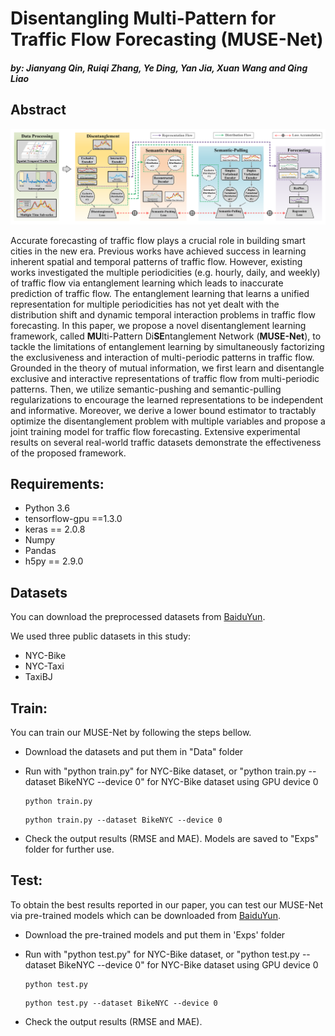 # Disentangling Multi-Pattern for Traffic Flow Forecasting (MUSE-Net) 
#### *by: Jianyang Qin, Ruiqi Zhang, Ye Ding, Yan Jia, Xuan Wang and Qing Liao*



## Abstract
<p align="center">
<img src="./misc/framework.png" width="800" class="center">
</p>

Accurate forecasting of traffic flow plays a crucial role in building smart cities in the new era. Previous works have achieved success in learning inherent spatial and temporal patterns of traffic flow. However, existing works investigated the multiple periodicities (e.g. hourly, daily, and weekly) of traffic flow via entanglement learning which leads to inaccurate prediction of traffic flow. The entanglement learning that learns a unified representation for multiple periodicities has not yet dealt with the distribution shift and dynamic temporal interaction problems in traffic flow forecasting. In this paper, we propose a novel disentanglement learning framework, called <b>MU</b>lti-Pattern Di<b>SE</b>ntanglement Network (<b>MUSE-Net</b>), to tackle the limitations of entanglement learning by simultaneously factorizing the exclusiveness and interaction of multi-periodic patterns in traffic flow. Grounded in the theory of mutual information, we first learn and disentangle exclusive and interactive representations of traffic flow from multi-periodic patterns. Then, we utilize semantic-pushing and semantic-pulling regularizations to encourage the learned representations to be independent and informative. Moreover, we derive a lower bound estimator to tractably optimize the disentanglement problem with multiple variables and propose a joint training model for traffic flow forecasting. Extensive experimental results on several real-world traffic datasets demonstrate the effectiveness of the proposed framework.


## Requirements:
- Python 3.6
- tensorflow-gpu ==1.3.0
- keras == 2.0.8
- Numpy
- Pandas
- h5py == 2.9.0

## Datasets
You can download the preprocessed datasets from [BaiduYun](https://pan.baidu.com/s/1WFhTG5KqIzJ-UzB3SmNKOQ?pwd=hm21).

We used three public datasets in this study:
- NYC-Bike
- NYC-Taxi
- TaxiBJ

## Train:
You can train our MUSE-Net by following the steps bellow.

 - Download the datasets and put them in "Data" folder

 - Run with "python train.py" for NYC-Bike dataset, or "python train.py --dataset BikeNYC --device 0" for NYC-Bike dataset using GPU device 0

   ```
   python train.py
   ```

   ```
   python train.py --dataset BikeNYC --device 0
   ```

 - Check the output results (RMSE and MAE). Models are saved to "Exps" folder for further use.

## Test:
To obtain the best results reported in our paper, you can test our MUSE-Net via pre-trained models which can be downloaded from [BaiduYun](https://pan.baidu.com/s/1tu-8UT9NBoCpGQ0Nn2xi7g?pwd=9qwy).

 - Download the pre-trained models and put them in 'Exps' folder

 - Run with "python test.py" for NYC-Bike dataset, or "python test.py --dataset BikeNYC --device 0" for NYC-Bike dataset using GPU device 0

   ```
   python test.py
   ```

   ```
   python test.py --dataset BikeNYC --device 0
   ```

 - Check the output results (RMSE and MAE).
